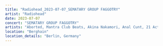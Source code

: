 ```yaml
---
title: "Radiohead_2023-07-07_SEMATARY GROUP FAGGOTRY"
artist: "Radiohead"
date: 2023-07-07
concert: "SEMATARY GROUP FAGGOTRY"
artists: "Aborted, Mantra Club Beats, Akina Nakamori, Anal Cunt, 21 Acts of Manslaughter	Grindcore	United States, Buckshot, ABBA, Bladee, Burger King, 9 Foot Super SoldierCrossoverHardcore, 12 Gauge Rampage, 324	Grindcore	Japan"
location: "Berghain"
location_details: "Berlin, Germany"
---
```

